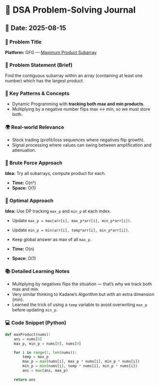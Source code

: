 # 📘 DSA Problem-Solving Journal  

## 📅 Date: 2025-08-15  
### 🧠 Problem Title  
**Platform:** GFG — [Maximum Product Subarray](https://www.geeksforgeeks.org/batch/gfg-160-problems/track/arrays-gfg-160/problem/maximum-product-subarray3604)  

### 📜 Problem Statement (Brief)  
Find the contiguous subarray within an array (containing at least one number) which has the largest product.  

### 🧩 Key Patterns & Concepts  
- Dynamic Programming with **tracking both max and min products**.  
- Multiplying by a negative number flips max ↔ min, so we must store both.  

### 🌍 Real-world Relevance  
- Stock trading (profit/loss sequences where negatives flip growth).  
- Signal processing where values can swing between amplification and attenuation.  

### 🥉 Brute Force Approach  
**Idea:** Try all subarrays, compute product for each.  
- **Time:** O(n²)  
- **Space:** O(1)  

### 🥇 Optimal Approach  
**Idea:** Use DP tracking `max_p` and `min_p` at each index.  
- Update `max_p = max(arr[i], max_p*arr[i], min_p*arr[i])`.  
- Update `min_p = min(arr[i], temp*arr[i], min_p*arr[i])`.  
- Keep global answer as max of all `max_p`.  

- **Time:** O(n)  
- **Space:** O(1)  

### 📚 Detailed Learning Notes  
- Multiplying by negatives flips the situation — that’s why we track both max and min.  
- Very similar thinking to Kadane’s Algorithm but with an extra dimension (min).  
- Learned the trick of using a `temp` variable to avoid overwriting `max_p` before updating `min_p`.  

### 💻 Code Snippet (Python)  
```python
def maxProduct(nums):
    ans = nums[0]
    max_p, min_p = nums[0], nums[0]

    for i in range(1, len(nums)):
        temp = max_p
        max_p = max(nums[i], max_p * nums[i], min_p * nums[i])
        min_p = min(nums[i], temp * nums[i], min_p * nums[i])
        ans = max(ans, max_p)
    
    return ans
